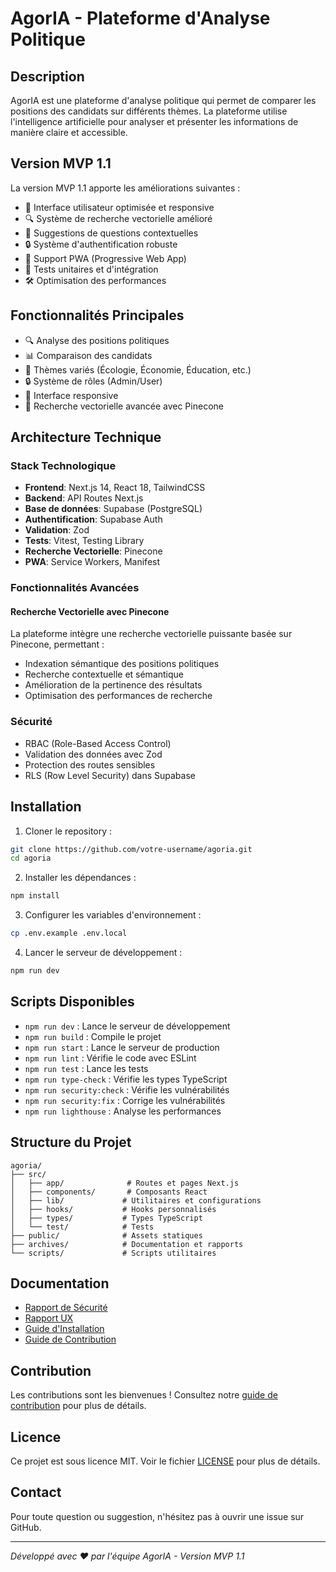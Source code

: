 # AgorIA - Plateforme d'Analyse Politique

## Description

AgorIA est une plateforme d'analyse politique qui permet de comparer les positions des candidats sur différents thèmes. La plateforme utilise l'intelligence artificielle pour analyser et présenter les informations de manière claire et accessible.

## Version MVP 1.1

La version MVP 1.1 apporte les améliorations suivantes :
- 🚀 Interface utilisateur optimisée et responsive
- 🔍 Système de recherche vectorielle amélioré
- 🎯 Suggestions de questions contextuelles
- 🔒 Système d'authentification robuste
- 📱 Support PWA (Progressive Web App)
- 🧪 Tests unitaires et d'intégration
- 🛠️ Optimisation des performances

## Fonctionnalités Principales

- 🔍 Analyse des positions politiques
- 📊 Comparaison des candidats
- 🎯 Thèmes variés (Écologie, Économie, Éducation, etc.)
- 🔒 Système de rôles (Admin/User)
- 📱 Interface responsive
- 🧠 Recherche vectorielle avancée avec Pinecone

## Architecture Technique

### Stack Technologique

- **Frontend**: Next.js 14, React 18, TailwindCSS
- **Backend**: API Routes Next.js
- **Base de données**: Supabase (PostgreSQL)
- **Authentification**: Supabase Auth
- **Validation**: Zod
- **Tests**: Vitest, Testing Library
- **Recherche Vectorielle**: Pinecone
- **PWA**: Service Workers, Manifest

### Fonctionnalités Avancées

#### Recherche Vectorielle avec Pinecone

La plateforme intègre une recherche vectorielle puissante basée sur Pinecone, permettant :
- Indexation sémantique des positions politiques
- Recherche contextuelle et sémantique
- Amélioration de la pertinence des résultats
- Optimisation des performances de recherche

### Sécurité

- RBAC (Role-Based Access Control)
- Validation des données avec Zod
- Protection des routes sensibles
- RLS (Row Level Security) dans Supabase

## Installation

1. Cloner le repository :
```bash
git clone https://github.com/votre-username/agoria.git
cd agoria
```

2. Installer les dépendances :
```bash
npm install
```

3. Configurer les variables d'environnement :
```bash
cp .env.example .env.local
```

4. Lancer le serveur de développement :
```bash
npm run dev
```

## Scripts Disponibles

- `npm run dev` : Lance le serveur de développement
- `npm run build` : Compile le projet
- `npm run start` : Lance le serveur de production
- `npm run lint` : Vérifie le code avec ESLint
- `npm run test` : Lance les tests
- `npm run type-check` : Vérifie les types TypeScript
- `npm run security:check` : Vérifie les vulnérabilités
- `npm run security:fix` : Corrige les vulnérabilités
- `npm run lighthouse` : Analyse les performances

## Structure du Projet

```
agoria/
├── src/
│   ├── app/              # Routes et pages Next.js
│   ├── components/       # Composants React
│   ├── lib/             # Utilitaires et configurations
│   ├── hooks/           # Hooks personnalisés
│   ├── types/           # Types TypeScript
│   └── test/            # Tests
├── public/              # Assets statiques
├── archives/            # Documentation et rapports
└── scripts/             # Scripts utilitaires
```

## Documentation

- [Rapport de Sécurité](archives/security_check_agoria.md)
- [Rapport UX](archives/ux_check_agoria.md)
- [Guide d'Installation](docs/installation.md)
- [Guide de Contribution](docs/contributing.md)

## Contribution

Les contributions sont les bienvenues ! Consultez notre [guide de contribution](docs/contributing.md) pour plus de détails.

## Licence

Ce projet est sous licence MIT. Voir le fichier [LICENSE](LICENSE) pour plus de détails.

## Contact

Pour toute question ou suggestion, n'hésitez pas à ouvrir une issue sur GitHub.

---
*Développé avec ❤️ par l'équipe AgorIA - Version MVP 1.1*
